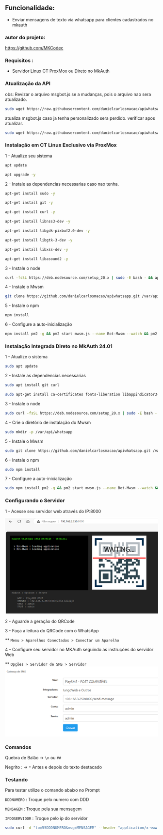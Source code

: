 ## Funcionalidade:
* Enviar mensagens de texto via whatsapp para clientes cadastrados no mkauth


### autor do projeto:

https://github.com/MKCodec

### Requisitos :
* Servidor Linux CT ProxMox ou Direto no MkAuth
  
### Atualização da API 
 
 obs: Revizar o arquivo msgbot.js se a mudanças, pois o arquivo nao sera atualizado.
```sh
sudo wget https://raw.githubusercontent.com/danielcarlosmacao/apiwhatsapp/main/mwsm.js -O /var/api/whatsapp/mwsm.js
```
atualiza msgbot.js caso ja tenha personalizado sera perdido. verificar apos atualizar.

```sh
sudo wget https://raw.githubusercontent.com/danielcarlosmacao/apiwhatsapp/main/msgbot.js -O /var/api/whatsapp/msgbot.js
```

### Instalação em CT Linux Exclusivo via ProxMox

1 - Atualize seu sistema
```sh
apt update
```
```sh
apt upgrade -y
```

2 - Instale as dependencias necessarias caso nao tenha.
```sh
apt-get install sudo -y 
```
```sh
apt-get install git -y 
```
```sh
apt-get install curl -y 
```
```sh
apt-get install libnss3-dev -y 
```
```sh
apt-get install libgdk-pixbuf2.0-dev -y
```
```sh
apt-get install libgtk-3-dev -y 
```
```sh
apt-get install libxss-dev -y 
```
```sh
apt-get install libasound2 -y
```

3 - Instale o node
```sh
curl -fsSL https://deb.nodesource.com/setup_20.x | sudo -E bash - && apt-get install -y nodejs
```

4 - Instale o Mwsm
```sh
git clone https://github.com/danielcarlosmacao/apiwhatsapp.git /var/api/whatsapp && cd /var/api/whatsapp
```
5 - Instale o npm
```sh
npm install
```

6 - Configure a auto-inicialização
```sh
npm install pm2 -g && pm2 start mwsm.js --name Bot-Mwsm --watch && pm2 save && pm2 startup
```


### Instalação Integrada Direto no MkAuth 24.01

1 - Atualize o sistema
```sh
sudo apt update
```

2 - Instale as dependencias necessarias
```sh
sudo apt install git curl
```
```sh
sudo apt-get install ca-certificates fonts-liberation libappindicator3-1 libasound2 libatk-bridge2.0-0 libatk1.0-0 libc6 libcairo2 libcups2 libdbus-1-3 libexpat1 libfontconfig1 libgbm1 libgcc1 libglib2.0-0 libgtk-3-0 libnspr4 libnss3 libpango-1.0-0 libpangocairo-1.0-0 libstdc++6 libx11-6 libx11-xcb1 libxcb1 libxcomposite1 libxcursor1 libxdamage1 libxext6 libxfixes3 libxi6 libxrandr2 libxrender1 libxss1 libxtst6 lsb-release wget xdg-utils
```

3 - Instale o node
```sh
sudo curl -fsSL https://deb.nodesource.com/setup_20.x | sudo -E bash - && apt-get install -y nodejs
```

4 - Crie o diretório de instalação do Mwsm
```sh
sudo mkdir -p /var/api/whatsapp
```

5 - Instale o Mwsm
```sh
sudo git clone https://github.com/danielcarlosmacao/apiwhatsapp.git /var/api/whatsapp && cd /var/api/whatsapp
```
6 - Instale o npm
```sh
sudo npm install
```

7 - Configure a auto-inicialização
```sh
sudo npm install pm2 -g && pm2 start mwsm.js --name Bot-Mwsm --watch && pm2 save && pm2 startup
```


### Configurando o Servidor
1 - Acesse seu servidor web através do IP:8000

[![Node](https://raw.githubusercontent.com/danielcarlosmacao/apiwhatsapp/main/midia/git/node.png)](#)

2 - Aguarde a geração do QRCode

3 - Faça a leitura do QRCode com o WhatsApp

** `Menu > Aparelhos Conectados > Conectar um Aparelho`

4 - Configure seu servidor no MKAuth seguindo as instruções do servidor Web

** `Opções > Servidor de SMS > Servidor`
[![MkAuth](https://raw.githubusercontent.com/danielcarlosmacao/apiwhatsapp/main/midia/git/mkauth.png)](#)

### Comandos
Quebra de Balão -> `\n` ou `##`

Negrito : -> `*` Antes e depois do texto destacado

### Testando
Para testar utilize o comando abaixo no Prompt

`DDDNUMERO` : Troque pelo numero com DDD

`MENSAGEM` : Troque pela sua mensagem

`IPDOSERVIDOR` : Troque pelo ip do servidor

```sh
sudo curl -d "to=55DDDNUMERO&msg=MENSAGEM" --header "application/x-www-form-urlencoded" -X POST http://IPDOSERVIDOR:8000/send-message
```

